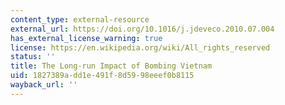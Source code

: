 ```yaml
---
content_type: external-resource
external_url: https://doi.org/10.1016/j.jdeveco.2010.07.004
has_external_license_warning: true
license: https://en.wikipedia.org/wiki/All_rights_reserved
status: ''
title: The Long-run Impact of Bombing Vietnam
uid: 1827389a-dd1e-491f-8d59-98eeef0b8115
wayback_url: ''
---
```

